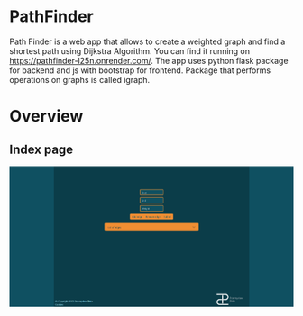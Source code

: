 # PathFinder
Path Finder is a web app that allows to create a weighted graph and find a shortest path using Dijkstra Algorithm. You can find it running on https://pathfinder-l25n.onrender.com/.
The app uses python flask package for backend and js with bootstrap for frontend. Package that performs operations on graphs is called igraph.
# Overview
## Index page
![index-page](readme-images/creation_page.png)
